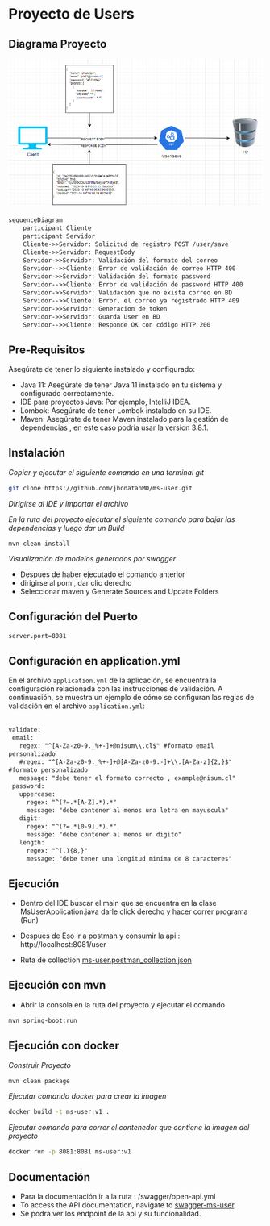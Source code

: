 # Proyecto de Users

## Diagrama Proyecto
![img.png](img.png)

```mermaid
sequenceDiagram
    participant Cliente
    participant Servidor
    Cliente->>Servidor: Solicitud de registro POST /user/save
    Cliente->>Servidor: RequestBody
    Servidor->>Servidor: Validación del formato del correo
    Servidor-->>Cliente: Error de validación de correo HTTP 400
    Servidor->>Servidor: Validación del formato password
    Servidor-->>Cliente: Error de validación de password HTTP 400
    Servidor->>Servidor: Validación que no exista correo en BD
    Servidor-->>Cliente: Error, el correo ya registrado HTTP 409
    Servidor->>Servidor: Generacion de token
    Servidor->>Servidor: Guarda User en BD
    Servidor-->>Cliente: Responde OK con código HTTP 200
```
## Pre-Requisitos

Asegúrate de tener lo siguiente instalado y configurado:

- Java 11: Asegúrate de tener Java 11 instalado en tu sistema y configurado correctamente.
- IDE para proyectos Java: Por ejemplo, IntelliJ IDEA.
- Lombok: Asegúrate de tener Lombok instalado en su IDE.
- Maven: Asegúrate de tener Maven instalado para la gestión de dependencias , en este caso podria usar la version 3.8.1.

## Instalación

_Copiar y ejecutar el siguiente comando en una terminal git_

```bash
git clone https://github.com/jhonatanMD/ms-user.git
```

_Dirigirse al IDE y importar el archivo_

_En la ruta del proyecto ejecutar el siguiente comando para bajar las dependencias y luego dar un Build_
```
mvn clean install
```
_Visualización de modelos generados por swagger_
- Despues de haber ejecutado el comando anterior
- dirigirse al pom , dar clic derecho
- Seleccionar maven y Generate Sources and Update Folders

## Configuración del Puerto
```
server.port=8081
```
## Configuración en application.yml

En el archivo `application.yml` de la aplicación, se encuentra la configuración relacionada con las instrucciones de validación. A continuación, se muestra un ejemplo de cómo se configuran las reglas de validación en el archivo `application.yml`:

```properties

validate:
 email:
   regex: "^[A-Za-z0-9._%+-]+@nisum\\.cl$" #formato email personalizado
   #regex: "^[A-Za-z0-9._%+-]+@[A-Za-z0-9.-]+\\.[A-Za-z]{2,}$" #formato personalizado
   message: "debe tener el formato correcto , example@nisum.cl"
 password:
   uppercase:
     regex: "^(?=.*[A-Z].*).*"
     message: "debe contener al menos una letra en mayuscula"
   digit:
     regex: "^(?=.*[0-9].*).*"
     message: "debe contener al menos un digito"
   length:
     regex: "^(.){8,}"
     message: "debe tener una longitud minima de 8 caracteres"
```

## Ejecución

* Dentro del IDE buscar el main que se encuentra en la clase MsUserApplication.java darle click derecho y hacer correr programa (Run)

* Despues de Eso ir a postman y consumir la api : http://localhost:8081/user
  
* Ruta de collection [ms-user.postman_collection.json](ms-user.postman_collection.json)
## Ejecución con mvn

* Abrir la consola en la ruta del proyecto y ejecutar el comando

```bash 
mvn spring-boot:run
``` 
## Ejecución con docker


_Construir Proyecto_
```bash 
mvn clean package
``` 
_Ejecutar comando docker para crear la imagen_
```bash
docker build -t ms-user:v1 .
```
_Ejecutar comando para correr el contenedor que contiene la imagen del proyecto_
```bash 
docker run -p 8081:8081 ms-user:v1
``` 

## Documentación

* Para la documentación ir a la ruta : /swagger/open-api.yml
* To access the API documentation, navigate to [swagger-ms-user](http://localhost:8081/swagger-ui.html#/User).
* Se podra ver los endpoint de la api y su funcionalidad.


